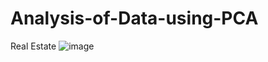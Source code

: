 # Analysis-of-Data-using-PCA
Real Estate
![image](https://user-images.githubusercontent.com/98522737/202336863-3e28a6eb-8072-48a8-86f3-a7448541d5e4.png)
